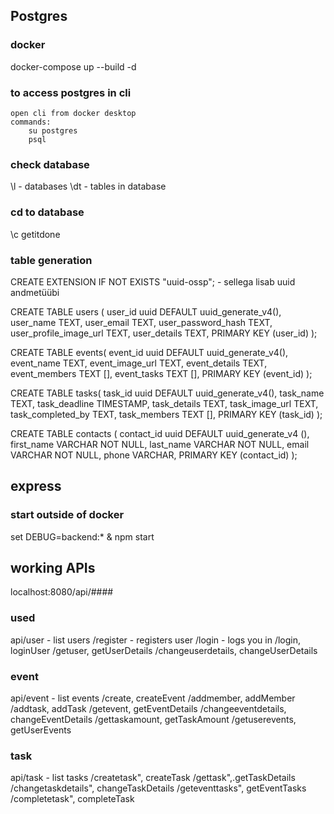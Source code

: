 ## Postgres

### docker

docker-compose up --build -d

### to access postgres in cli

    open cli from docker desktop
    commands:
        su postgres
        psql

### check database

\l - databases
\dt - tables in database

### cd to database

\c getitdone

### table generation

CREATE EXTENSION IF NOT EXISTS "uuid-ossp"; - sellega lisab uuid andmetüübi

CREATE TABLE users (
user_id uuid DEFAULT uuid_generate_v4(),
user_name TEXT,
user_email TEXT,
user_password_hash TEXT,
user_profile_image_url TEXT,
user_details TEXT,
PRIMARY KEY (user_id)
);

CREATE TABLE events(
event_id uuid DEFAULT uuid_generate_v4(),
event_name TEXT,
event_image_url TEXT,
event_details TEXT,
event_members TEXT [],
event_tasks TEXT [],
PRIMARY KEY (event_id)
);

CREATE TABLE tasks(
task_id uuid DEFAULT uuid_generate_v4(),
task_name TEXT,
task_deadline TIMESTAMP,
task_details TEXT,
task_image_url TEXT,
task_completed_by TEXT,
task_members TEXT [],
PRIMARY KEY (task_id)
);

CREATE TABLE contacts (
contact_id uuid DEFAULT uuid_generate_v4 (),
first_name VARCHAR NOT NULL,
last_name VARCHAR NOT NULL,
email VARCHAR NOT NULL,
phone VARCHAR,
PRIMARY KEY (contact_id)
);

## express

### start outside of docker

set DEBUG=backend:\* & npm start


## working APIs
localhost:8080/api/####
### used
api/user - list users
/register - registers user 
/login - logs you in
/login, loginUser
/getuser, getUserDetails
/changeuserdetails, changeUserDetails

### event
api/event - list events
/create, createEvent
/addmember, addMember
/addtask, addTask 
/getevent, getEventDetails
/changeeventdetails, changeEventDetails
/gettaskamount, getTaskAmount
/getuserevents, getUserEvents

### task
api/task - list tasks
/createtask", createTask
/gettask",.getTaskDetails
/changetaskdetails", changeTaskDetails
/geteventtasks", getEventTasks
/completetask", completeTask